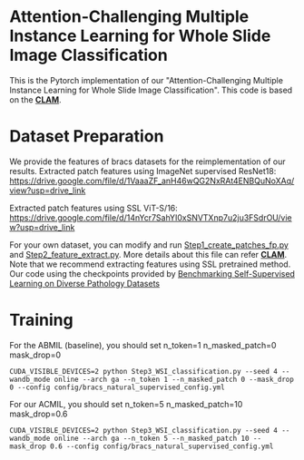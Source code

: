 # Attention-Challenging  Multiple Instance Learning for Whole Slide Image Classification

This is the Pytorch implementation of our "Attention-Challenging  Multiple Instance Learning for Whole Slide Image Classification". This code is based on the [**CLAM**](https://github.com/mahmoodlab/CLAM/).


# Dataset Preparation
We provide the features of bracs datasets for the reimplementation of our results. 
Extracted patch features using ImageNet supervised ResNet18: https://drive.google.com/file/d/1VaaaZF_anH46wQG2NxRAt4ENBQuNoXAq/view?usp=drive_link

Extracted patch features using SSL ViT-S/16: https://drive.google.com/file/d/14nYcr7SahYI0xSNVTXnp7u2ju3FSdrOU/view?usp=drive_link

For your own dataset, you can modify and run [Step1_create_patches_fp.py](Step1_create_patches_fp.py) and [Step2_feature_extract.py](Step2_feature_extract.py). More details about this file can refer [**CLAM**](https://github.com/mahmoodlab/CLAM/).
Note that we recommend extracting features using SSL pretrained method. Our code using the checkpoints provided by [Benchmarking Self-Supervised Learning on Diverse Pathology Datasets](https://openaccess.thecvf.com/content/CVPR2023/html/Kang_Benchmarking_Self-Supervised_Learning_on_Diverse_Pathology_Datasets_CVPR_2023_paper.html)

# Training
For the ABMIL (baseline), you should set n_token=1 n_masked_patch=0 mask_drop=0
```shell
CUDA_VISIBLE_DEVICES=2 python Step3_WSI_classification.py --seed 4 --wandb_mode online --arch ga --n_token 1 --n_masked_patch 0 --mask_drop 0 --config config/bracs_natural_supervised_config.yml
```
For our ACMIL, you should set n_token=5 n_masked_patch=10 mask_drop=0.6
```shell
CUDA_VISIBLE_DEVICES=2 python Step3_WSI_classification.py --seed 4 --wandb_mode online --arch ga --n_token 5 --n_masked_patch 10 --mask_drop 0.6 --config config/bracs_natural_supervised_config.yml
```




